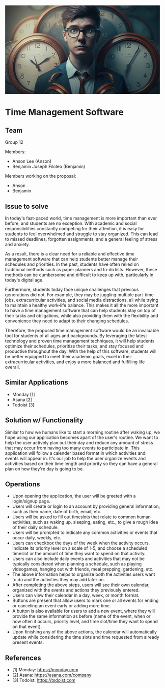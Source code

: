 ![Time Management Background Image](img/time-management-bg.png)
# Time Management Software

## Team

Group 12

Members:
- Anson Lee (Anson)
- Benjamin Joseph Filoteo (Benjamin)

Members working on the proposal:
- Anson
- Benjamin

## Issue to solve
In today's fast-paced world, time management is more important than ever before, and students are no exception. With academic and social responsibilities constantly competing for their attention, it is easy for students to feel overwhelmed and struggle to stay organized. This can lead to missed deadlines, forgotten assignments, and a general feeling of stress and anxiety.

As a result, there is a clear need for a reliable and effective time management software that can help students better manage their schedules and priorities. In the past, students have often relied on traditional methods such as paper planners and to-do lists. However, these methods can be cumbersome and difficult to keep up with, particularly in today's digital age.

Furthermore, students today face unique challenges that previous generations did not. For example, they may be juggling multiple part-time jobs, extracurricular activities, and social media distractions, all while trying to maintain a healthy work-life balance. This makes it all the more important to have a time management software that can help students stay on top of their tasks and obligations, while also providing them with the flexibility and convenience they need to adapt to their changing schedules.

Therefore, the proposed time management software would be an invaluable tool for students of all ages and backgrounds. By leveraging the latest technology and proven time management techniques, it will help students optimize their schedules, prioritize their tasks, and stay focused and productive throughout the day. With the help of this software, students will be better equipped to meet their academic goals, excel in their extracurricular activities, and enjoy a more balanced and fulfilling life overall.

## Similar Applications

- Monday [1]
- Asana [2]
- Todoist [3]

## Solution w/ Functionality
Similar to how we humans like to start a morning routine after waking up, we hope using our application becomes apart of the user's routine. We want to help the user actively plan out their day and reduce any amount of stress that may occur from having too many events to participate in. This application will follow a calender based format in which activities and events will appear in. It's our job to help the user organize events and activities based on their time length and priority so they can have a general plan on how they're day is going to be. 

## Operations
- Upon opening the application, the user will be greeted with a login/signup page.
- Users will create or login to an account by providing general information, such as their name, date of birth, email, etc.
- Users will be asked to fill out timeslots that relate to common human activities, such as waking up, sleeping, eating, etc., to give a rough idea of their daily schedule.
- Users will be prompted to indicate any common activities or events that occur daily, weekly, etc.
- Users can checkbox the days of the week when the activity occurs, indicate its priority level on a scale of 1-5, and choose a scheduled timeslot or the amount of time they want to spend on that activity.
- Users can also include daily events and activities that may not be typically considered when planning a schedule, such as playing videogames, hanging out with friends, meal prepping, gardening, etc.
- The above information helps to organize both the activities users want to do and the activities they may add later on.
- After completing the above steps, users will see their own calendar, organized with the events and actions they previously entered.
- Users can view their calendar in a day, week, or month format.
- Buttons are present that allow users to mark one or all events for ending or canceling an event early or adding more time.
- A button is also available for users to add a new event, where they will provide the same information as before (name of the event, when or how often it occurs, priority level, and time slot/time they want to spend on that event).
- Upon finishing any of the above actions, the calendar will automatically update while considering the time slots and time requested from already present events.

## References
- [1] Monday: https://monday.com
- [2] Asana: https://asana.com/company
- [3] Todoist: https://todoist.com
